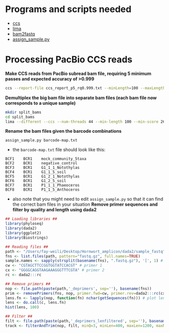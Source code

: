 # Programs and scripts needed
* [ccs](https://github.com/PacificBiosciences/ccs)
* [lima](https://github.com/PacificBiosciences/barcoding)
* [bam2fastq](https://gsl.hudsonalpha.org/information/software/bam2fastq)
* [assign_sample.py](https://github.com/fayweili/hornwort_cyano_interaction/blob/master/scripts/assign_sample.py)


# Processing PacBio CCS reads
**Make CCS reads from PacBio subread bam file, requiring 5 minimum passes and expected accuracy of >0.999**
```bash
ccs --report-file ccs_report_p5_rq0.999.txt --minLength=100 --maxLength=2000 --num-threads=12 --min-passes=5 --min-rq=0.999 m54089_180212_172613.subreads.bam pilot_run_ccs_p5_rq0.999.bam 
```
**Demultiplex the big bam file into separate bam files (each bam file now corresponds to a unique sample)**
```bash
mkdir split_bams
cd split_bams
lima --different --ccs --num-threads 44 --min-length 100 --min-score 26 --split-bam-named ../pilot_run_ccs_p5_rq0.999.bam ../barcodes.fasta pilot_run_ccs_p5_rq0.999_demux.bam
```
**Rename the bam files given the barcode combinations**
```
assign_sample.py barcode-map.txt
```
* the `barcode-map.txt` file should look like this:
```
BCF1	BCR1	mock_community_5taxa
BCF2	BCR1	negative_control
BCF3	BCR1	G1_1_1_Notothylas
BCF4	BCR1	G1_1_5_soil
BCF5	BCR1	G1_2_1_Notothylas
BCF6	BCR1	G1_2_5_soil
BCF7	BCR1	P1_1_1_Phaeoceros
BCF8	BCR1	P1_1_5_Anthoceros
```
* also note that you might need to edit `assign_sample.py` so that it can find the correct bam files in your situation
**Remove primer sequences and filter by quality and length using dada2**
```R
## Loading libraries ##
library(phyloseq)
library(dada2)
library(ggplot2)
library(Biostrings)

## Reading files ##
path <- "/Users/fay-weili/Desktop/Hornwort_amplicon/dada2/sample_fastq" # CHANGE ME to location of the fastq file
fns <- list.files(path, pattern="fastq.gz", full.names=TRUE)
sample.names <- sapply(strsplit(basename(fns), ".fastq.gz"), '[', 1) # get sample names from fastq file names
cw <- "CGTAGCTTCCGGTGGTATCCACGT" # primer 1
cx <- "GGGGCAGGTAAGAAAGGGTTTCGTA" # primer 2
rc <- dada2:::rc 

## Remove primers ##
nop <- file.path(paste(path,'_deprimers', sep=''), basename(fns))
prim <- removePrimers(fns, nop, primer.fwd=cw, primer.rev=dada2:::rc(cx), orient=TRUE, verbose=TRUE)
lens.fn <- lapply(nop, function(fn) nchar(getSequences(fn))) # plot len distribution
lens <- do.call(c, lens.fn)
hist(lens, 100)

## Filter ##
filt <- file.path(paste(path,'_deprimers_lenfiltered', sep=''), basename(fns))
track <- filterAndTrim(nop, filt, minQ=3, minLen=400, maxLen=1200, maxN=0, rm.phix=FALSE, maxEE=2, verbose=TRUE)
```

